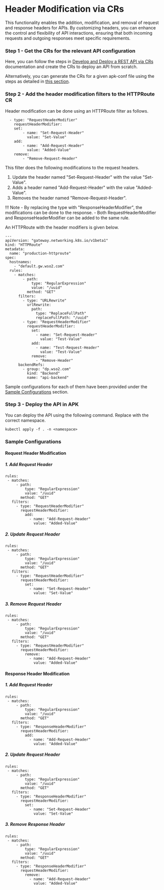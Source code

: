 # Header Modification via CRs

This functionality enables the addition, modification, and removal of request and response headers for APIs. By customizing headers, you can enhance the control and flexibility of API interactions, ensuring that both incoming requests and outgoing responses meet specific requirements.

### Step 1 - Get the CRs for the relevant API configuration

Here, you can follow the steps in <a href="../../../../create-api/create-and-deploy-apis/rest/create-rest-api-using-crs" target="_blank">Develop and Deploy a REST API via CRs</a> documentation and create the CRs to deploy an API from scratch. 

Alternatively, you can generate the CRs for a given apk-conf file using the steps as detailed in <a href="../../../../api-management-overview/tools-for-api-development#option-2-generate-k8s-custom-resources-using-config-generator-tool-and-deploy-the-api-using-kubernetes-client" target="_blank">this section</a>.

### Step 2 - Add the header modification filters to the HTTPRoute CR

Header modification can be done using an HTTPRoute filter as follows.

```
  - type: "RequestHeaderModifier"
    requestHeaderModifier:
    set:
        - name: "Set-Request-Header"
          value: "Set-Value"
    add:
        - name: "Add-Request-Header"
          value: "Added-Value"
    remove:
        - "Remove-Request-Header"
```

This filter does the following modifications to the request headers.

1. Update the header named "Set-Request-Header" with the value "Set-Value".
2. Adds a header named "Add-Request-Header" with the value "Added-Value".
3. Removes the header named "Remove-Request-Header".

!!! Note
    - By replacing the type with "ResponseHeaderModifier", the modifications can be done to the response. 
    - Both RequestHeaderModifier and ResponseHeaderModifier can be added to the same rule.

An HTTPRoute with the header modifiers is given below.

```
---
apiVersion: "gateway.networking.k8s.io/v1beta1"
kind: "HTTPRoute"
metadata:
  name: "production-httproute"
spec:
  hostnames:
    - "default.gw.wso2.com"
  rules:
    - matches:
        - path:
            type: "RegularExpression"
            value: "/uuid"
          method: "GET"
      filters:
        - type: "URLRewrite"
          urlRewrite:
            path:
              type: "ReplaceFullPath"
              replaceFullPath: "/uuid"
        - type: "RequestHeaderModifier"
          requestHeaderModifier:
            set:
              - name: "Set-Request-Header"
                value: "Test-Value"
            add:
              - name: "Test-Request-Header"
                value: "Test-Value"
            remove:
              - "Remove-Header"
      backendRefs:
        - group: "dp.wso2.com"
          kind: "Backend"
          name: "api-backend"
```

Sample configurations for each of them have been provided under the [Sample Configurations](#sample-configurations) section.

### Step 3 - Deploy the API in APK
You can deploy the API using the following command. Replace <namespace> with the correct namespace.
```
kubectl apply -f . -n <namespace>
```

### Sample Configurations

#### Request Header Modification

##### 1. Add Request Header

```
rules:
 - matches:
     - path:
         type: "RegularExpression"
         value: "/uuid"
       method: "GET"
   filters:
     - type: "RequestHeaderModifier"
       requestHeaderModifier:
         add:
           - name: "Add-Request-Header"
             value: "Added-Value"
```

##### 2. Update Request Header

```
rules:
 - matches:
     - path:
         type: "RegularExpression"
         value: "/uuid"
       method: "GET"
   filters:
     - type: "RequestHeaderModifier"
       requestHeaderModifier:
         set:
           - name: "Set-Request-Header"
             value: "Set-Value"
```

##### 3. Remove Request Header

```
rules:
 - matches:
     - path:
         type: "RegularExpression"
         value: "/uuid"
       method: "GET"
   filters:
     - type: "RequestHeaderModifier"
       requestHeaderModifier:
         remove:
           - name: "Add-Request-Header"
             value: "Added-Value"
```

#### Response Header Modification

##### 1. Add Request Header

```
rules:
 - matches:
     - path:
         type: "RegularExpression"
         value: "/uuid"
       method: "GET"
   filters:
     - type: "ResponseHeaderModifier"
       requestHeaderModifier:
         add:
           - name: "Add-Request-Header"
             value: "Added-Value"
```

##### 2. Update Request Header

```
rules:
 - matches:
     - path:
         type: "RegularExpression"
         value: "/uuid"
       method: "GET"
   filters:
     - type: "ResponseHeaderModifier"
       requestHeaderModifier:
         set:
           - name: "Set-Request-Header"
             value: "Set-Value"
```

##### 3. Remove Response Header

```
rules:
 - matches:
     - path:
         type: "RegularExpression"
         value: "/uuid"
       method: "GET"
   filters:
     - type: "ResponseHeaderModifier"
       requestHeaderModifier:
         remove:
           - name: "Add-Request-Header"
             value: "Added-Value"
```
